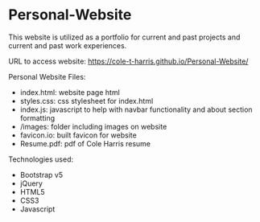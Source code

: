 # Personal-Website
This website is utilized as a portfolio for current and past projects and current and past work experiences.

URL to access website: https://cole-t-harris.github.io/Personal-Website/

Personal Website Files:
* index.html: website page html
* styles.css: css stylesheet for index.html
* index.js: javascript to help with navbar functionality and about section formatting
* /images: folder including images on website
* favicon.io: built favicon for website
* Resume.pdf: pdf of Cole Harris resume

Technologies used:
* Bootstrap v5
* jQuery
* HTML5
* CSS3
* Javascript

